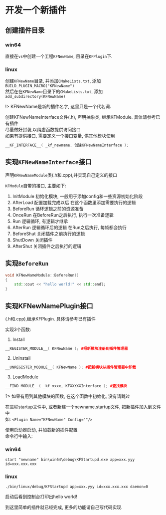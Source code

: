 # 开发一个新插件

## 创建插件目录

### win64

直接在`vs`中创建一个工程`KFNewName`, 目录在`KFPlugin`下.

### linux

创建`KFNewName`目录, 并添加`CMakeLists.txt`, 添加 `BUILD_PLUGIN_MACRO("KFNewName")`  
然后在在`KFNewName`目录下的`CMakeLists.txt`, 添加 `add_subdirectory(KFNewName)`

!> KFNewName是新的插件名字, 这里只是一个代名词.

创建KFNewNameInterface文件(.h), 声明抽象类, 继承KFModule. 具体请参考已有插件  
尽量做好封装,以纯虚函数提供访问接口  
如果有提供接口, 需要定义一个接口变量, 供其他模块使用

```cpp
__KF_INTERFACE__( _kf_newname, 创建KFNewNameInterface );
```

## 实现`KFNewNameInterface`接口

声明`KFNewNameModule`类(.h和.cpp),并实现自己定义的接口

`KFModule`自带的接口, 主要如下:

1. InitModule 初始化模块, 一般用于添加config和一些资源初始化阶段
2. AfterLoad 配置加载完成以后 在这个函数里添加需要执行的逻辑
3. BeforeRun 循环逻辑之前的资源准备
4. OnceRun 在BeforeRun之后执行, 执行一次准备逻辑
5. Run 逻辑循环, 有逻辑才继承
6. AfterRun 逻辑循环后的逻辑 在Run之后执行, 每帧都会执行
7. BeforeShut 关闭插件之前执行的逻辑
8. ShutDown 关闭插件
9. AfterShut 关闭插件之后执行的逻辑

## 实现`BeforeRun`

```cpp
void KFNewNameModule::BeforeRun()
{
	std::cout << "hello world!" << std::endl;
}
```

## 实现KFNewNamePlugin接口

(.h和.cpp),继承KFPlugin. 具体请参考已有插件  

实现3个函数:
1. Install

```cpp
__REGISTER_MODULE__( KFNewName ); #把新模块注册到插件管理器
```

2. UnInstall  

```cpp
__UNREGISTER_MODULE__( KFNewName ); #把新模块从插件管理器中卸载
```

3. LoadModule

```cpp
__FIND_MODULE__( _kf_xxxx, KFXXXXXInterface ); #查找模块
```

?> 如果有用到其他模块的函数, 在这个函数中初始化, 没有请跳过

在进程startup文件中, 或者新建一个newname.startup文件, 把新插件加入到文件中  
如:	`<Plugin Name="KFNewName" Config=""/>`

使用启动器启动, 并加载新的插件配置  
命令行中输入:  

### win64

```batch
start "newname" bin\win64\debug\KFStartupd.exe app=xxx.yyy id=xxx.xxx.xxx
```

### linux

```shell
./bin/linux/debug/KFStartupd app=xxx.yyy id=xxx.xxx.xxx daemon=0
```

启动后看到控制台打印出hello world!

到这里简单的插件就已经完成, 更多的功能请自己写代码实现.